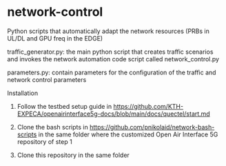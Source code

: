 # network-control

Python scripts that automatically adapt the network resources (PRBs in UL/DL and GPU freq in the EDGE)

traffic_generator.py: the main python script that creates traffic scenarios and invokes the network automation code script called network_control.py

parameters.py: contain parameters for the configuration of the traffic and network control parameters

Installation
1) Follow the testbed setup guide in https://github.com/KTH-EXPECA/openairinterface5g-docs/blob/main/docs/quectel/start.md

2) Clone the bash scripts in https://github.com/pnikolaid/network-bash-scripts in the same folder where the customized Open Air Interface 5G repository of step 1

3) Clone this repository in the same folder

